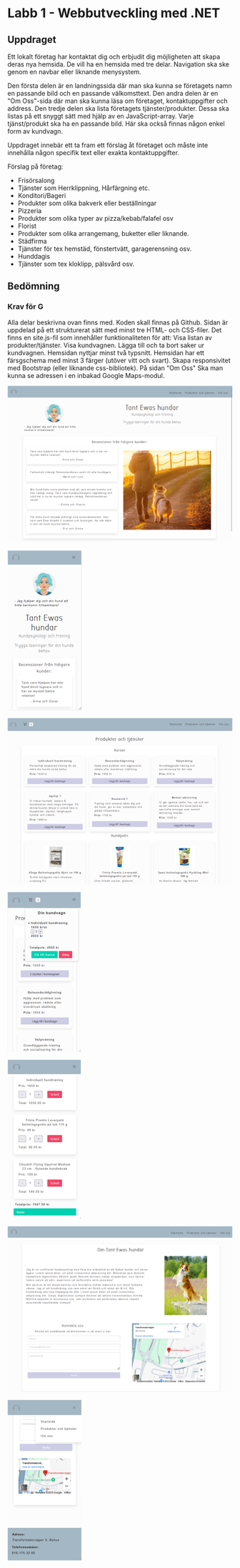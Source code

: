 # Labb 1 - Webbutveckling med .NET

## Uppdraget

Ett lokalt företag har kontaktat dig och erbjudit dig möjligheten att skapa
deras nya hemsida. De vill ha en hemsida med tre delar. Navigation ska ske
genom en navbar eller liknande menysystem.

Den första delen är en landningssida där man ska kunna se företagets
namn en passande bild och en passande välkomsttext.
Den andra delen är en "Om Oss"-sida där man ska kunna läsa om
företaget, kontaktuppgifter och address.
Den tredje delen ska lista företagets tjänster/produkter. Dessa ska listas på
ett snyggt sätt med hjälp av en JavaScript-array. Varje tjänst/produkt ska ha
en passande bild. Här ska också finnas någon enkel form av kundvagn.

Uppdraget innebär ett ta fram ett förslag åt företaget och måste inte
innehålla någon specifik text eller exakta kontaktuppgifter.

Förslag på företag:

- Frisörsalong
- Tjänster som Herrklippning, Hårfärgning etc.
- Konditori/Bageri
- Produkter som olika bakverk eller beställningar
- Pizzeria
- Produkter som olika typer av pizza/kebab/falafel osv
- Florist
- Produkter som olika arrangemang, buketter eller liknande.
- Städfirma
- Tjänster för tex hemstäd, fönstertvätt, garagerensning osv.
- Hunddagis
- Tjänster som tex kloklipp, pälsvård osv.

## Bedömning

### Krav för G

Alla delar beskrivna ovan finns med.
Koden skall finnas på Github.
Sidan är uppdelad på ett strukturerat sätt med minst tre HTML- och
CSS-filer.
Det finns en site.js-fil som innehåller funktionaliteten för att:
Visa listan av produkter/tjänster.
Visa kundvagnen.
Lägga till och ta bort saker ur kundvagnen.
Hemsidan nyttjar minst två typsnitt.
Hemsidan har ett färsgschema med minst 3 färger (utöver vitt och svart).
Skapa responsivitet med Bootstrap (eller liknande css-bibliotek).
På sidan "Om Oss" Ska man kunna se adressen i en inbakad Google
Maps-modul.

![Bild på landingpage](https://github.com/TantBella/Labb1Webbutv/blob/main/indexDesktop.png)

![Bild på landingpage](https://github.com/TantBella/Labb1Webbutv/blob/main/indexMobile.png)

![Bild på produktsida](https://github.com/TantBella/Labb1Webbutv/blob/main/productsDesktop.png)

![Bild på produktsida](https://github.com/TantBella/Labb1Webbutv/blob/main/productsMobile.png)

![Bild på kassa](https://github.com/TantBella/Labb1Webbutv/blob/main/checkoutMobile.png)

![Bild på om oss](https://github.com/TantBella/Labb1Webbutv/blob/main/aboutusDesktop.png)

![Bild på om oss](https://github.com/TantBella/Labb1Webbutv/blob/main/aboutusMobile.png)
